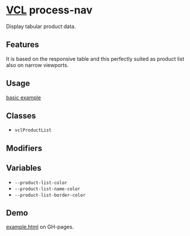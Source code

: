 # [VCL](https://github.com/vcl/vcl/doc) process-nav

Display tabular product data.

## Features

It is based on the responsive table and this perfectly suited as product list
also on narrow viewports.

## Usage

[basic example](/demo/example.html)

## Classes

- `vclProductList`

## Modifiers

## Variables

- `--product-list-color`
- `--product-list-name-color`
- `--product-list-border-color`

## Demo

[example.html](/demo/example.html) on GH-pages.
